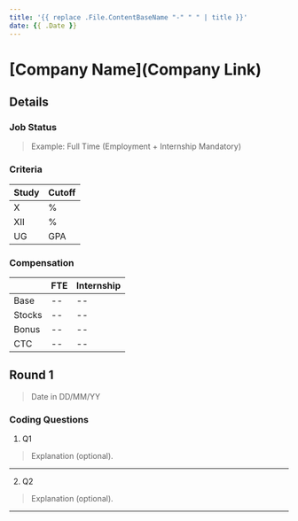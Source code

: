 ```yaml
---
title: '{{ replace .File.ContentBaseName "-" " " | title }}'
date: {{ .Date }}
---
```


# [Company Name](Company Link)

## Details

### Job Status

> Example: Full Time (Employment + Internship Mandatory)

### Criteria

| Study | Cutoff |
|-------|--------|
| X     | %      |
| XII   | %      |
| UG    | GPA    |

[comment]: # (Any other details go under this. This is a comment)

### Compensation

|        | FTE | Internship |
|--------|-----|------------|
| Base   | --  | --         |
| Stocks | --  | --         |
| Bonus  | --  | --         |
| CTC    | --  | --         |

[comment]: # (Details about the rounds go under this comment.)

## Round 1

> Date in DD/MM/YY

[comment]: # (Summary of the sections and experience below this comment.)

### Coding Questions

1. Q1

> Explanation (optional).

[comment]: # (Add any resources or links or code to this question under this comment.)

---

2. Q2

> Explanation (optional).

[comment]: # (Add any resources or links or code to this question under this comment.)

---
